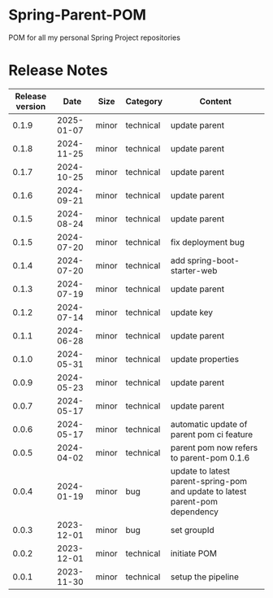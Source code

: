 # Spring-Parent-POM

POM for all my personal Spring Project repositories 

# Release Notes
|Release version|Date|Size|Category|Content|
|--|--|--|--|--|
|0.1.9  |2025-01-07  |minor|technical|update parent |
|0.1.8  |2024-11-25  |minor|technical|update parent |
|0.1.7  |2024-10-25  |minor|technical|update parent |
|0.1.6  |2024-09-21  |minor|technical|update parent |
|0.1.5  |2024-08-24  |minor|technical|update parent |
|0.1.5  |2024-07-20  |minor|technical|fix deployment bug |
|0.1.4  |2024-07-20  |minor|technical|add spring-boot-starter-web |
|0.1.3  |2024-07-19  |minor|technical|update parent |
|0.1.2  |2024-07-14  |minor|technical|update key |
|0.1.1  |2024-06-28  |minor|technical|update parent |
|0.1.0  |2024-05-31  |minor|technical|update properties |
|0.0.9  |2024-05-23  |minor|technical|update parent |
|0.0.7|2024-05-17|minor|technical|update parent|
|0.0.6|2024-05-17|minor|technical|automatic update of parent pom ci feature|
|0.0.5|2024-04-02|minor|technical|parent pom now refers to parent-pom 0.1.6|
|0.0.4|2024-01-19|minor|bug|update to latest parent-spring-pom and update to latest parent-pom dependency|
|0.0.3|2023-12-01|minor|bug|set groupId|
|0.0.2|2023-12-01|minor|technical|initiate POM|
|0.0.1|2023-11-30|minor|technical|setup the pipeline|
